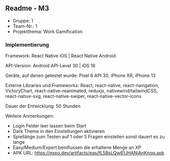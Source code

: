 ## Readme - M3

* Gruppe:	1
* Team-Nr.: 1
* Projektthema: Work Gamification

### Implementierung

Framework:	React Native iOS | React Native Android

API-Version:	Android API-Level 30 | iOS 16

Geräte, auf denen getestet wurde:
Pixel 6 API 30, iPhone XR, iPhone 13

Externe Libraries und Frameworks:
React, react-native, react-navigation,
VictoryChart, react-native-reanimated, reduxjs, nativewind/tailwindCSS,
react-native-svg, react-native-swiper, react-native-vector-icons

Dauer der Entwicklung:
50 Stunden

Weitere Anmerkungen: 
- Login Felder leer lassen beim Start
- Dark Theme in den Einstellungen aktivieren
- Spiellänge zum Testen auf 1 oder 5 Fragen einstellen sonst dauert es zu lange
- Easy/Medium/Expert beinflussen die erhaltene Menge an XP 
- APK URL: https://expo.dev/artifacts/eas/fL5BsLQw61JHANjAnKnqq.apk
